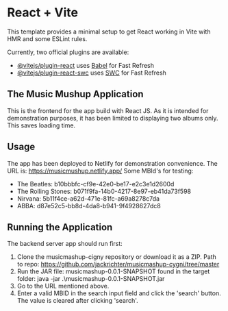 # React + Vite

This template provides a minimal setup to get React working in Vite with HMR and some ESLint rules.

Currently, two official plugins are available:

- [@vitejs/plugin-react](https://github.com/vitejs/vite-plugin-react/blob/main/packages/plugin-react/README.md) uses [Babel](https://babeljs.io/) for Fast Refresh
- [@vitejs/plugin-react-swc](https://github.com/vitejs/vite-plugin-react-swc) uses [SWC](https://swc.rs/) for Fast Refresh

## The Music Mushup Application
This is the frontend for the app build with React JS.
As it is intended for demonstration purposes, it has been limited to displaying
two albums only. This saves loading time.

## Usage
The app has been deployed to Netlify for demonstration convenience.
The URL is: https://musicmushup.netlify.app/
Some MBId's for testing:
 - The Beatles: b10bbbfc-cf9e-42e0-be17-e2c3e1d2600d
 - The Rolling Stones: b071f9fa-14b0-4217-8e97-eb41da73f598
 - Nirvana: 5b11f4ce-a62d-471e-81fc-a69a8278c7da
 - ABBA: d87e52c5-bb8d-4da8-b941-9f4928627dc8

## Running the Application
The backend server app should run first:
 1. Clone the musicmashup-cigny repository or download it as a ZIP.
    Path to repo: https://github.com/jackrichter/musicmashup-cygni/tree/master
 2. Run the JAR file: musicmashup-0.0.1-SNAPSHOT found in the target folder:
    java -jar .\musicmashup-0.0.1-SNAPSHOT.jar
 3. Go to the URL mentioned above.
 4. Enter a valid MBID in the search input field and click the 'search' button.
    The value is cleared after clicking 'search'.
    
